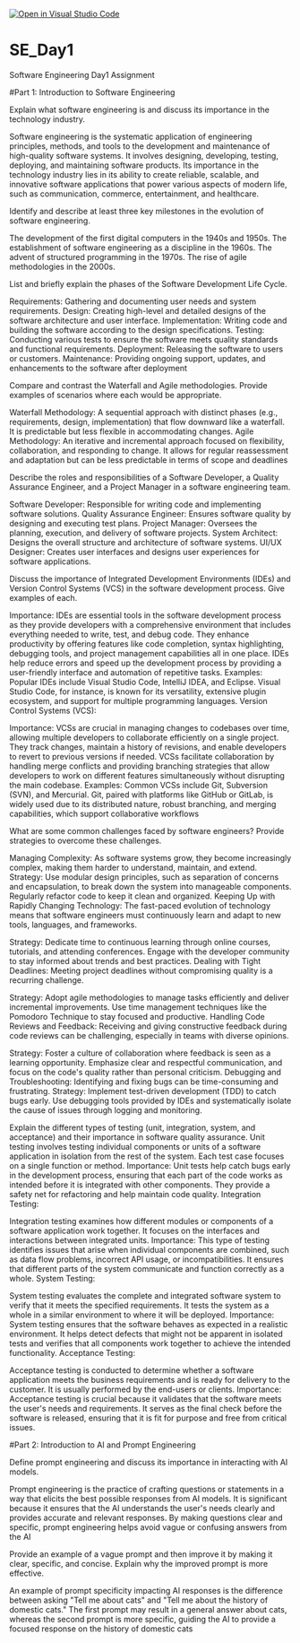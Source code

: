[![Open in Visual Studio Code](https://classroom.github.com/assets/open-in-vscode-2e0aaae1b6195c2367325f4f02e2d04e9abb55f0b24a779b69b11b9e10269abc.svg)](https://classroom.github.com/online_ide?assignment_repo_id=15570019&assignment_repo_type=AssignmentRepo)
# SE_Day1
Software Engineering Day1 Assignment

#Part 1: Introduction to Software Engineering

Explain what software engineering is and discuss its importance in the technology industry.

Software engineering is the systematic application of engineering principles, methods, and tools to the development and maintenance of high-quality software systems. It involves designing, developing, testing, deploying, and maintaining software products. Its importance in the technology industry lies in its ability to create reliable, scalable, and innovative software applications that power various aspects of modern life, such as communication, commerce, entertainment, and healthcare​.

Identify and describe at least three key milestones in the evolution of software engineering.

The development of the first digital computers in the 1940s and 1950s. The establishment of software engineering as a discipline in the 1960s. The advent of structured programming in the 1970s. The rise of agile methodologies in the 2000s.

List and briefly explain the phases of the Software Development Life Cycle.

Requirements: Gathering and documenting user needs and system requirements. 
Design: Creating high-level and detailed designs of the software architecture and user interface. 
Implementation: Writing code and building the software according to the design specifications. 
Testing: Conducting various tests to ensure the software meets quality standards and functional requirements. 
Deployment: Releasing the software to users or customers. 
Maintenance: Providing ongoing support, updates, and enhancements to the software after deployment

Compare and contrast the Waterfall and Agile methodologies. Provide examples of scenarios where each would be appropriate.

Waterfall Methodology: A sequential approach with distinct phases (e.g., requirements, design, implementation) that flow downward like a waterfall. It is predictable but less flexible in accommodating changes.
Agile Methodology: An iterative and incremental approach focused on flexibility, collaboration, and responding to change. It allows for regular reassessment and adaptation but can be less predictable in terms of scope and deadlines

Describe the roles and responsibilities of a Software Developer, a Quality Assurance Engineer, and a Project Manager in a software engineering team.

Software Developer: Responsible for writing code and implementing software solutions.
Quality Assurance Engineer: Ensures software quality by designing and executing test plans. 
Project Manager: Oversees the planning, execution, and delivery of software projects. 
System Architect: Designs the overall structure and architecture of software systems. 
UI/UX Designer: Creates user interfaces and designs user experiences for software applications.

Discuss the importance of Integrated Development Environments (IDEs) and Version Control Systems (VCS) in the software development process. Give examples of each.

Importance: IDEs are essential tools in the software development process as they provide developers with a comprehensive environment that includes everything needed to write, test, and debug code. They enhance productivity by offering features like code completion, syntax highlighting, debugging tools, and project management capabilities all in one place. IDEs help reduce errors and speed up the development process by providing a user-friendly interface and automation of repetitive tasks. Examples: Popular IDEs include Visual Studio Code, IntelliJ IDEA, and Eclipse. Visual Studio Code, for instance, is known for its versatility, extensive plugin ecosystem, and support for multiple programming languages. Version Control Systems (VCS):

Importance: VCSs are crucial in managing changes to codebases over time, allowing multiple developers to collaborate efficiently on a single project. They track changes, maintain a history of revisions, and enable developers to revert to previous versions if needed. VCSs facilitate collaboration by handling merge conflicts and providing branching strategies that allow developers to work on different features simultaneously without disrupting the main codebase. Examples: Common VCSs include Git, Subversion (SVN), and Mercurial. Git, paired with platforms like GitHub or GitLab, is widely used due to its distributed nature, robust branching, and merging capabilities, which support collaborative workflows


What are some common challenges faced by software engineers? Provide strategies to overcome these challenges.

Managing Complexity: As software systems grow, they become increasingly complex, making them harder to understand, maintain, and extend.
Strategy: Use modular design principles, such as separation of concerns and encapsulation, to break down the system into manageable components. Regularly refactor code to keep it clean and organized. Keeping Up with Rapidly Changing Technology: The fast-paced evolution of technology means that software engineers must continuously learn and adapt to new tools, languages, and frameworks.

Strategy: Dedicate time to continuous learning through online courses, tutorials, and attending conferences. Engage with the developer community to stay informed about trends and best practices. Dealing with Tight Deadlines: Meeting project deadlines without compromising quality is a recurring challenge.

Strategy: Adopt agile methodologies to manage tasks efficiently and deliver incremental improvements. Use time management techniques like the Pomodoro Technique to stay focused and productive. Handling Code Reviews and Feedback: Receiving and giving constructive feedback during code reviews can be challenging, especially in teams with diverse opinions.

Strategy: Foster a culture of collaboration where feedback is seen as a learning opportunity. Emphasize clear and respectful communication, and focus on the code's quality rather than personal criticism. Debugging and Troubleshooting: Identifying and fixing bugs can be time-consuming and frustrating.
Strategy: Implement test-driven development (TDD) to catch bugs early. Use debugging tools provided by IDEs and systematically isolate the cause of issues through logging and monitoring.

Explain the different types of testing (unit, integration, system, and acceptance) and their importance in software quality assurance.
Unit testing involves testing individual components or units of a software application in isolation from the rest of the system. Each test case focuses on a single function or method. Importance: Unit tests help catch bugs early in the development process, ensuring that each part of the code works as intended before it is integrated with other components. They provide a safety net for refactoring and help maintain code quality. Integration Testing:

Integration testing examines how different modules or components of a software application work together. It focuses on the interfaces and interactions between integrated units. Importance: This type of testing identifies issues that arise when individual components are combined, such as data flow problems, incorrect API usage, or incompatibilities. It ensures that different parts of the system communicate and function correctly as a whole. System Testing:

System testing evaluates the complete and integrated software system to verify that it meets the specified requirements. It tests the system as a whole in a similar environment to where it will be deployed. Importance: System testing ensures that the software behaves as expected in a realistic environment. It helps detect defects that might not be apparent in isolated tests and verifies that all components work together to achieve the intended functionality. Acceptance Testing:

Acceptance testing is conducted to determine whether a software application meets the business requirements and is ready for delivery to the customer. It is usually performed by the end-users or clients. Importance: Acceptance testing is crucial because it validates that the software meets the user's needs and requirements. It serves as the final check before the software is released, ensuring that it is fit for purpose and free from critical issues.

#Part 2: Introduction to AI and Prompt Engineering


Define prompt engineering and discuss its importance in interacting with AI models.

Prompt engineering is the practice of crafting questions or statements in a way that elicits the best possible responses from AI models. It is significant because it ensures that the AI understands the user's needs clearly and provides accurate and relevant responses. By making questions clear and specific, prompt engineering helps avoid vague or confusing answers from the AI​

Provide an example of a vague prompt and then improve it by making it clear, specific, and concise. Explain why the improved prompt is more effective.

An example of prompt specificity impacting AI responses is the difference between asking "Tell me about cats" and "Tell me about the history of domestic cats." The first prompt may result in a general answer about cats, whereas the second prompt is more specific, guiding the AI to provide a focused response on the history of domestic cats
